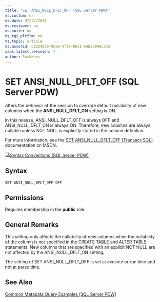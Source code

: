 ```yaml
---
title: "SET ANSI_NULL_DFLT_OFF (SQL Server PDW)"
ms.custom: na
ms.date: 07/27/2016
ms.reviewer: na
ms.suite: na
ms.tgt_pltfrm: na
ms.topic: article
ms.assetid: d3224259-98a0-4f39-8651-64b3e948cabb
caps.latest.revision: 7
author: BarbKess
---
```

# SET ANSI_NULL_DFLT_OFF (SQL Server PDW)
Alters the behavior of the session to override default nullability of new columns when the **ANSI_NULL_DFLT_ON** setting is ON.  
  
In this release, ANSI_NULL_DFLT_OFF is always OFF and ANSI_NULL_DFLT_ON is always ON. Therefore, new columns are always nullable unless NOT NULL is explicitly stated in the column definition.  
  
For more information, see the [SET ANSI_NULL_DFLT_OFF (Transact-SQL)](http://msdn.microsoft.com/en-us/library/ms187356(v=sql11)) documentation on MSDN.  
  
![Topic link icon](../sqlpdw/media/Topic_Link.gif "Topic_Link")[Syntax Conventions &#40;SQL Server PDW&#41;](../sqlpdw/syntax-conventions-sql-server-pdw.md)  
  
## Syntax  
  
```  
SET ANSI_NULL_DFLT_OFF OFF  
```  
  
## Permissions  
Requires membership in the **public** role.  
  
## General Remarks  
This setting only affects the nullability of new columns when the nullability of the column is not specified in the CREATE TABLE and ALTER TABLE statements. New columns  that are specified with an explicit NOT NULL are not affected by the ANSI_NULL_DFLT_ON setting.  
  
The setting of SET ANSI_NULL_DFLT_OFF is set at execute or run time and not at parse time.  
  
## See Also  
[Common Metadata Query Examples &#40;SQL Server PDW&#41;](../sqlpdw/common-metadata-query-examples-sql-server-pdw.md)  
  
